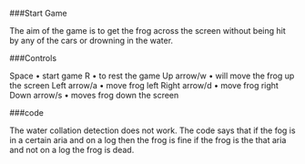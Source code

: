 ###Start Game

The aim of the game is to get the frog across the screen without being hit by any of the cars or drowning in the water. 

###Controls

Space 
    • start game 
R 
    • to rest the game
Up arrow/w
    • will move the frog up the screen
Left arrow/a
    • move frog left
Right arrow/d
    • move frog right
Down arrow/s
    • moves frog down the screen

###code

The water collation detection does not work. The code says that if the fog is in a certain aria and on a log then the frog is fine if the frog is the that aria and not on a log the frog is dead. 
